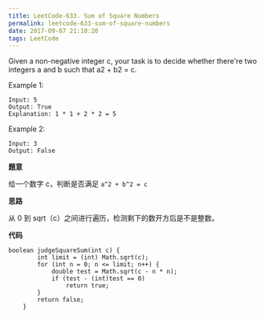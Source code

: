 ```yaml
---
title: LeetCode-633. Sum of Square Numbers
permalink: leetcode-633-sum-of-square-numbers
date: 2017-09-07 21:10:20
tags: LeetCode
---
```


Given a non-negative integer c, your task is to decide whether there're two integers a and b such that a2 + b2 = c. 
<!-- more -->

Example 1:
```
Input: 5
Output: True
Explanation: 1 * 1 + 2 * 2 = 5
```

Example 2:
```
Input: 3
Output: False
```

__題意__

给一个数字 c，判断是否满足 `a^2 + b^2 = c`

__思路__

从 0 到 sqrt（c）之间进行遍历，检测剩下的数开方后是不是整数。

__代码__
```
boolean judgeSquareSum(int c) {
        int limit = (int) Math.sqrt(c);
        for (int n = 0; n <= limit; n++) {
            double test = Math.sqrt(c - n * n);
            if (test - (int)test == 0)
                return true;
        }
        return false;
    }
```
